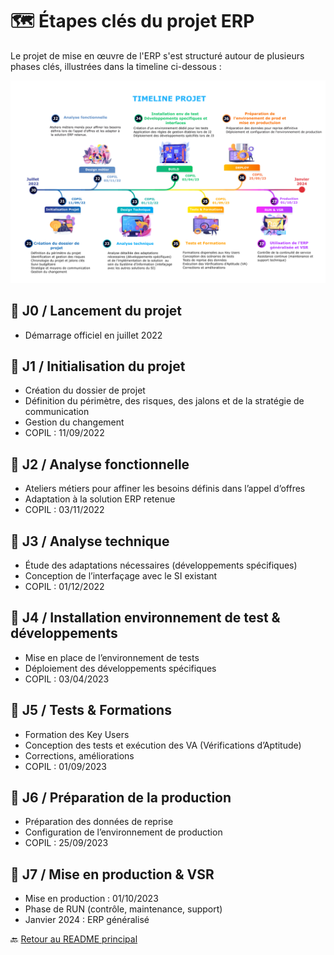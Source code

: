 # 🗺️ Étapes clés du projet ERP

Le projet de mise en œuvre de l'ERP s'est structuré autour de plusieurs phases clés, illustrées dans la timeline ci-dessous :

![Timeline du projet ERP](images/etapes-projet.png)

## 🔹 J0 / Lancement du projet
- Démarrage officiel en juillet 2022

## 🔹 J1 / Initialisation du projet
- Création du dossier de projet
- Définition du périmètre, des risques, des jalons et de la stratégie de communication
- Gestion du changement
- COPIL : 11/09/2022

## 🔹 J2 / Analyse fonctionnelle
- Ateliers métiers pour affiner les besoins définis dans l’appel d’offres
- Adaptation à la solution ERP retenue
- COPIL : 03/11/2022

## 🔹 J3 / Analyse technique
- Étude des adaptations nécessaires (développements spécifiques)
- Conception de l’interfaçage avec le SI existant
- COPIL : 01/12/2022

## 🔹 J4 / Installation environnement de test & développements
- Mise en place de l’environnement de tests
- Déploiement des développements spécifiques
- COPIL : 03/04/2023

## 🔹 J5 / Tests & Formations
- Formation des Key Users
- Conception des tests et exécution des VA (Vérifications d’Aptitude)
- Corrections, améliorations
- COPIL : 01/09/2023

## 🔹 J6 / Préparation de la production
- Préparation des données de reprise
- Configuration de l’environnement de production
- COPIL : 25/09/2023

## 🔹 J7 / Mise en production & VSR
- Mise en production : 01/10/2023
- Phase de RUN (contrôle, maintenance, support)
- Janvier 2024 : ERP généralisé

🔙 [Retour au README principal](../README.md)